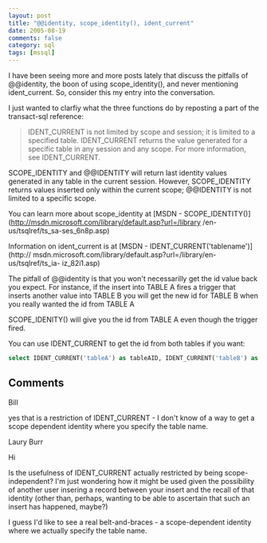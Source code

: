 ```yaml
---
layout: post
title: "@@identity, scope_identity(), ident_current"
date: 2005-08-19
comments: false
category: sql
tags: [mssql]
---
```

I have been seeing more and more posts lately that discuss the pitfalls of
@@identity, the boon of using scope_identity(), and never mentioning
ident_current. So, consider this my entry into the conversation.

I just wanted to clarfiy what the three functions do by reposting a part of
the transact-sql reference:


> IDENT_CURRENT is not limited by scope and session; it is limited to a
specified table. IDENT_CURRENT returns the value generated for a specific
table in any session and any scope. For more information, see IDENT_CURRENT.

SCOPE_IDENTITY and @@IDENTITY will return last identity values generated in
any table in the current session. However, SCOPE_IDENTITY returns values
inserted only within the current scope; @@IDENTITY is not limited to a
specific scope.



You can learn more about scope_identity at [MSDN -
SCOPE_IDENTITY()](http://msdn.microsoft.com/library/default.asp?url=/library
/en-us/tsqlref/ts_sa-ses_6n8p.asp)

Information on ident_current is at [MSDN - IDENT_CURRENT('tablename')](http://
msdn.microsoft.com/library/default.asp?url=/library/en-us/tsqlref/ts_ia-
iz_82i1.asp)

The pitfall of @@identity is that you won't necessarilly get the id value back
you expect. For instance, if the insert into TABLE A fires a trigger that
inserts another value into TABLE B you will get the new id for TABLE B when
you really wanted the id from TABLE A

SCOPE_IDENITY() will give you the id from TABLE A even though the trigger
fired.

You can use IDENT_CURRENT to get the id from both tables if you want:




```sql
select IDENT_CURRENT('tableA') as tableAID, IDENT_CURRENT('tableB') as tableBID
```







## Comments











Bill






yes that is a restriction of IDENT_CURRENT - I don't know of a way to get a scope dependent identity where you specify the table name.











Laury Burr






Hi


Is the usefulness of IDENT_CURRENT actually restricted by being scope-independent? I'm just wondering how it might be used given the possibility of another user insering a record between your insert and the recall of that identity (other than, perhaps, wanting to be able to ascertain that such an insert has happened, maybe?)


I guess I'd like to see a real belt-and-braces - a scope-dependent identity where we actually specify the table name.
